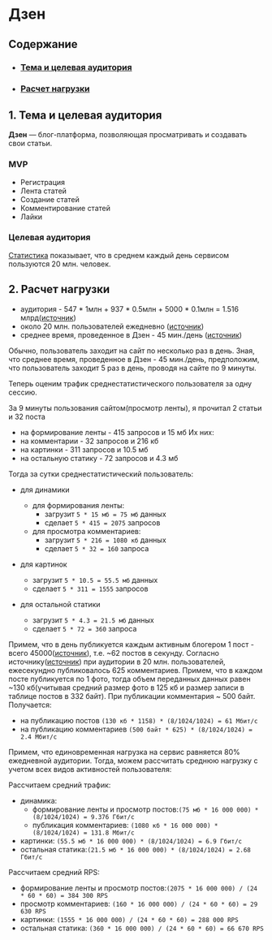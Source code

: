 # Дзен
## Содержание

* ### [Тема и целевая аудитория](#1)
* ### [Расчет нагрузки](#2)

## 1. Тема и целевая аудитория <a name="1"></a>
**Дзен** — блог-платформа, позволяющая просматривать и создавать свои статьи.

### MVP
- Регистрация
- Лента статей
- Создание статей 
- Комментирование статей
- Лайки

### Целевая аудитория 
[Статистика](https://ru.m.wikipedia.org/wiki/%D0%94%D0%B7%D0%B5%D0%BD_(%D0%BA%D0%BE%D0%BD%D1%82%D0%B5%D0%BD%D1%82%D0%BD%D0%B0%D1%8F_%D0%BF%D0%BB%D0%B0%D1%82%D1%84%D0%BE%D1%80%D0%BC%D0%B0)) показывает, что в среднем каждый день сервисом пользуются 20 млн. человек.

## 2. Расчет нагрузки <a name="2"></a>

* аудитория - 547 * 1млн + 937 * 0.5млн + 5000 * 0.1млн = 1.516 млрд([источник](https://vc.ru/media/186520-45-tysyach-blogerov-i-20-mln-polzovateley-v-den-yandeks-dzen-podvel-itogi-goda-i-rasskazal-ob-obnovleniyah-platformy))
* около 20 млн. пользователей ежедневно ([источник](https://vc.ru/media/186520-45-tysyach-blogerov-i-20-mln-polzovateley-v-den-yandeks-dzen-podvel-itogi-goda-i-rasskazal-ob-obnovleniyah-platformy))
* среднее время, проведенное в Дзен - 45 мин./день ([источник](https://vc.ru/media/186520-45-tysyach-blogerov-i-20-mln-polzovateley-v-den-yandeks-dzen-podvel-itogi-goda-i-rasskazal-ob-obnovleniyah-platformy))

Обычно, пользователь заходит на сайт по несколько раз в день.
Зная, что среднее время, проведенное в Дзен - 45 мин./день, предположим,
что пользователь заходит 5 раз в день, проводя на сайте по 9 минуты.

Теперь оценим трафик среднестатистического пользователя за одну сессию.

За 9 минуты пользования сайтом(просмотр ленты), я прочитал 2 статьи и 32 поста 
* на формирование ленты - 415 запросов и 15 мб
Их них:
* на комментарии - 32 запросов и 216 кб
* на картинки - 311 запросов и 10.5 мб
* на остальную статику - 72 запросов и 4.3 мб

Тогда за сутки среднестатистический пользователь:
* для динамики <br/>
  * для формирования ленты:
    * загрузит ```5 * 15 мб = 75 мб``` данных <br/>
    * сделает ```5 * 415 = 2075``` запросов
  * для просмотра комментариев: 
    * загрузит ```5 * 216 = 1080 кб``` данных <br/>
    * сделает ```5 * 32 = 160``` запроса

* для картинок <br/>
  * загрузит ```5 * 10.5 = 55.5 мб``` данных <br/>
  * сделает ```5 * 311 = 1555``` запросов

* для остальной статики <br/>
  * загрузит ```5 * 4.3 = 21.5 мб``` данных <br/>
  * сделает ```5 * 72 = 360``` запроса

Примем, что в день публикуется каждым активным блогером 1 пост - всего 45000([источник](https://vc.ru/media/186520-45-tysyach-blogerov-i-20-mln-polzovateley-v-den-yandeks-dzen-podvel-itogi-goda-i-rasskazal-ob-obnovleniyah-platformy)),
т.е. ~62 постов в секунду.
Согласно источнику([источник](https://vc.ru/media/186520-45-tysyach-blogerov-i-20-mln-polzovateley-v-den-yandeks-dzen-podvel-itogi-goda-i-rasskazal-ob-obnovleniyah-platformy)) при аудитории в 20 млн. пользователей, ежесекундно публиковалось 625 комментариев. 
Примем, что в каждом посте публикуется по 1 фото, тогда объем переданных данных равен ~130 кб(учитывая средний размер
фото в 125 кб и размер записи в таблице постов в 332 байт).
При публикации комментария ~ 500 байт. Получается:
* на публикацию постов ```(130 кб * 1158) * (8/1024/1024) = 61 Мбит/с```
* на публикацию комментариев ```(500 байт * 625) * (8/1024/1024) = 2.4 Мбит/с```

Примем, что единовременная нагрузка на сервис равняется 80% ежедневной аудитории. Тогда, можем рассчитать среднюю 
нагрузку с учетом всех видов активностей пользователя:

Расcчитаем средний трафик:
* динамика:
  * формирование ленты и просмотр постов:```(75 мб * 16 000 000) * (8/1024/1024) = 9.376 Гбит/с```
  * публикация комментариев: ```(1080 кб * 16 000 000) * (8/1024/1024) = 131.8 Мбит/с```
* картинки: ```(55.5 мб * 16 000 000) * (8/1024/1024) = 6.9 Гбит/c```
* остальная статика:```(21.5 мб * 16 000 000) * (8/1024/1024) = 2.68 Гбит/c```

Расcчитаем средний RPS:
* формирование ленты и просмотр постов:```(2075 * 16 000 000) / (24 * 60 * 60) = 384 300 RPS```
* просмотр комментариев: ```(160 * 16 000 000) / (24 * 60 * 60) = 29 630 RPS```
* картинки: ```(1555 * 16 000 000) / (24 * 60 * 60) = 288 000 RPS```
* остальная статика: ```(360 * 16 000 000) / (24 * 60 * 60) = 66 670 RPS```
